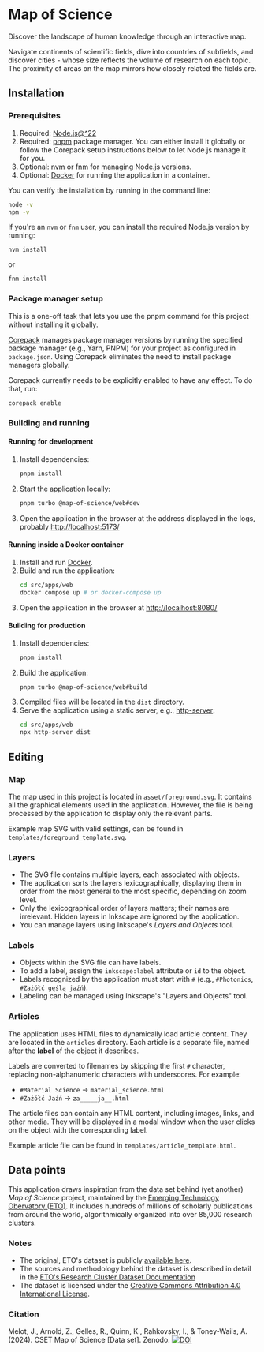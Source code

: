 # Map of Science

Discover the landscape of human knowledge through an interactive map.

Navigate continents of scientific fields, dive into countries of subfields, and discover cities - whose size reflects the volume of research on each topic. The proximity of areas on the map mirrors how closely related the fields are.

## Installation

### Prerequisites

1. Required: [Node.js@^22](https://nodejs.org/en/download/)
2. Required: [pnpm](https://pnpm.io/) package manager. You can either install it globally or follow the Corepack setup instructions below to let Node.js manage it for you.
3. Optional: [nvm](https://github.com/nvm-sh/nvm) or [fnm](https://github.com/Schniz/fnm) for managing Node.js versions.
4. Optional: [Docker](https://docs.docker.com/get-docker/) for running the application in a container.

You can verify the installation by running in the command line:

```bash
node -v
npm -v
```

If you're an `nvm` or `fnm` user, you can install the required Node.js version by running:

```
nvm install
```

or

```
fnm install
```

### Package manager setup

This is a one-off task that lets you use the pnpm command for this project without installing it globally.

[Corepack](https://nodejs.org/api/corepack.html) manages package manager versions by running the specified package
manager (e.g., Yarn, PNPM) for your project as configured in `package.json`. Using Corepack eliminates the need to
install package managers globally.

Corepack currently needs to be explicitly enabled to have any effect. To do that, run:

```
corepack enable
```

### Building and running

#### Running for development

1. Install dependencies:
   ```bash
   pnpm install
   ```
2. Start the application locally:
   ```bash
   pnpm turbo @map-of-science/web#dev
   ```
3. Open the application in the browser at the address displayed in the logs, probably [http://localhost:5173/](http://localhost:5173/)

#### Running inside a Docker container

1. Install and run [Docker](https://docs.docker.com/get-docker/).
2. Build and run the application:
   ```bash
   cd src/apps/web
   docker compose up # or docker-compose up
   ```
3. Open the application in the browser at [http://localhost:8080/](http://localhost:8080/)

#### Building for production

1. Install dependencies:
   ```bash
   pnpm install
   ```
2. Build the application:
   ```bash
   pnpm turbo @map-of-science/web#build
   ```
3. Compiled files will be located in the `dist` directory.
4. Serve the application using a static server, e.g., [http-server](https://www.npmjs.com/package/http-server):
   ```bash
   cd src/apps/web
   npx http-server dist
   ```

## Editing

### Map

The map used in this project is located in `asset/foreground.svg`. It contains all the graphical elements used in the application. However, the file is being processed by the application to display only the relevant parts.

Example map SVG with valid settings, can be found in `templates/foreground_template.svg`.

### Layers

- The SVG file contains multiple layers, each associated with objects.
- The application sorts the layers lexicographically, displaying them in order from the most general to the most specific, depending on zoom level.
- Only the lexicographical order of layers matters; their names are irrelevant.
  Hidden layers in Inkscape are ignored by the application.
- You can manage layers using Inkscape's _Layers and Objects_ tool.

### Labels

- Objects within the SVG file can have labels.
- To add a label, assign the `inkscape:label` attribute or `id` to the object.
- Labels recognized by the application must start with `#` (e.g., `#Photonics`, `#Zażółć gęślą jaźń`).
- Labeling can be managed using Inkscape's "Layers and Objects" tool.

### Articles

The application uses HTML files to dynamically load article content. They are located in the `articles` directory. Each article is a separate file, named after the **label** of the object it describes.

Labels are converted to filenames by skipping the first `#` character, replacing non-alphanumeric characters with underscores. For example:

- `#Material Science` -> `material_science.html`
- `#Zażółć Jaźń` -> `za_____ja__.html`

The article files can contain any HTML content, including images, links, and other media. They will be displayed in a modal window when the user clicks on the object with the corresponding label.

Example article file can be found in `templates/article_template.html`.

## Data points

This application draws inspiration from the data set behind (yet another) _Map of Science_ project, maintained by the [Emerging Technology Obervatory (ETO)](https://sciencemap.eto.tech/?mode=map). It includes hundreds of millions of scholarly publications from around the world, algorithmically organized into over 85,000 research clusters.

### Notes

- The original, ETO's dataset is publicly [available here](https://doi.org/10.5281/zenodo.12628195).
- The sources and methodology behind the dataset is described in detail in the [ETO's Research Cluster Dataset Documentation](https://eto.tech/dataset-docs/mac-clusters/#overview)
- The dataset is licensed under the [Creative Commons Attribution 4.0 International License](https://creativecommons.org/licenses/by/4.0/).

### Citation

Melot, J., Arnold, Z., Gelles, R., Quinn, K., Rahkovsky, I., & Toney-Wails, A. (2024). CSET Map of Science [Data set]. Zenodo. [![DOI](https://zenodo.org/badge/DOI/10.5281/zenodo.12628195.svg)](https://doi.org/10.5281/zenodo.12628195)
